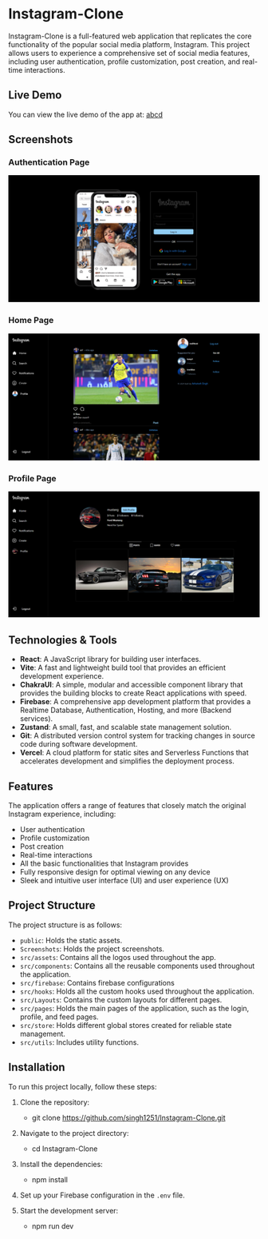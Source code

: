 # Instagram-Clone

Instagram-Clone is a full-featured web application that replicates the core functionality of the popular social media platform, Instagram. This project allows users to experience a comprehensive set of social media features, including user authentication, profile customization, post creation, and real-time interactions.

## Live Demo

You can view the live demo of the app at: [abcd](abcdefg)

## Screenshots

### Authentication Page

![Auth Page](Screenshots/authPage.png)

### Home Page

![Home Page](Screenshots/homePage.png)

### Profile Page

![Profile Page](Screenshots/profilePage.png)

## Technologies & Tools

- **React**: A JavaScript library for building user interfaces.
- **Vite**: A fast and lightweight build tool that provides an efficient development experience.
- **ChakraUI**: A simple, modular and accessible component library that provides the building blocks to create React applications with speed.
- **Firebase**: A comprehensive app development platform that provides a Realtime Database, Authentication, Hosting, and more (Backend services).
- **Zustand**: A small, fast, and scalable state management solution.
- **Git**: A distributed version control system for tracking changes in source code during software development.
- **Vercel**: A cloud platform for static sites and Serverless Functions that accelerates development and simplifies the deployment process.

## Features

The application offers a range of features that closely match the original Instagram experience, including:

- User authentication
- Profile customization
- Post creation
- Real-time interactions
- All the basic functionalities that Instagram provides
- Fully responsive design for optimal viewing on any device
- Sleek and intuitive user interface (UI) and user experience (UX)

## Project Structure

The project structure is as follows:

- `public`: Holds the static assets.
- `Screenshots`: Holds the project screenshots.
- `src/assets`: Contains all the logos used throughout the app.
- `src/components`: Contains all the reusable components used throughout the application.
- `src/firebase`: Contains firebase configurations
- `src/hooks`: Holds all the custom hooks used throughout the application.
- `src/Layouts`: Contains the custom layouts for different pages.
- `src/pages`: Holds the main pages of the application, such as the login, profile, and feed pages.
- `src/store`: Holds different global stores created for reliable state management.
- `src/utils`: Includes utility functions.

## Installation

To run this project locally, follow these steps:

1. Clone the repository:

   - git clone https://github.com/singh1251/Instagram-Clone.git

2. Navigate to the project directory:

   - cd Instagram-Clone

3. Install the dependencies:

   - npm install

4. Set up your Firebase configuration in the `.env` file.

5. Start the development server:

   - npm run dev
